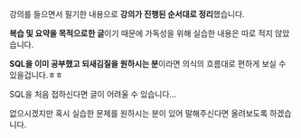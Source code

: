 강의를 들으면서 필기한 내용으로 **강의가 진행된 순서대로 정리**했습니다.

**복습 및 요약을 목적으로한 글**이기 때문에 가독성을 위해 실습한 내용은 따로 적지 않았습니다.

**SQL을 이미 공부했고 되새김질을 원하시는 분**이라면 의식의 흐름대로 편하게 보실 수 있을겁니다.ㅎㅎ 

SQL을 처음 접하신다면 글이 어려울 수 있습니다...

없으시겠지만 혹시 실습한 문제를 원하시는 분이 있어 말해주신다면 올려보도록 하겠습니다.

